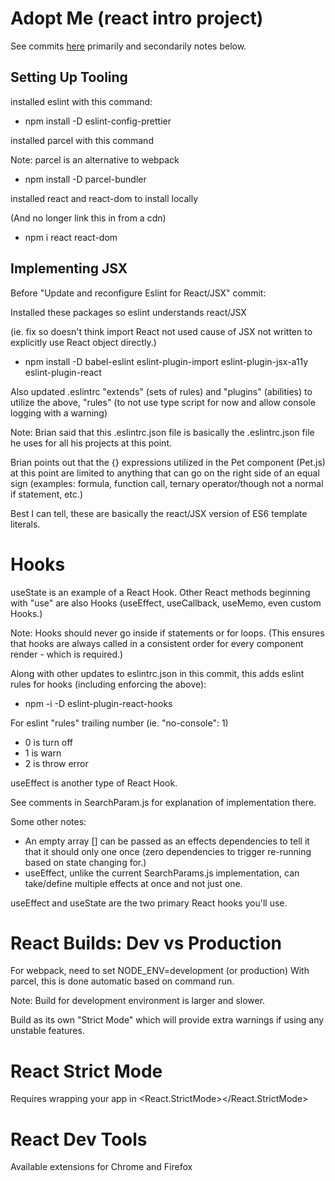 # Adopt Me (react intro project)

See commits [here](https://github.com/djwilkins/Complete-Intro-to-React-v5/commits/) primarily and secondarily notes below.

## Setting Up Tooling

installed eslint with this command:

- npm install -D eslint-config-prettier

installed parcel with this command

Note: parcel is an alternative to webpack

- npm install -D parcel-bundler

installed react and react-dom to install locally

(And no longer link this in from a cdn)

- npm i react react-dom

## Implementing JSX

Before "Update and reconfigure Eslint for React/JSX" commit:

Installed these packages so eslint understands react/JSX

(ie. fix so doesn't think import React not used cause of JSX not written to explicitly use React object directly.)

- npm install -D babel-eslint eslint-plugin-import eslint-plugin-jsx-a11y eslint-plugin-react

Also updated .eslintrc "extends" (sets of rules) and "plugins" (abilities) to utilize the above, "rules" (to not use type script for now and allow console logging with a warning)

Note: Brian said that this .eslintrc.json file is basically the .eslintrc.json file he uses for all his projects at this point.

Brian points out that the {} expressions utilized in the Pet component (Pet.js) at this point are limited to anything that can go on the right side of an equal sign (examples: formula, function call, ternary operator/though not a normal if statement, etc.)

Best I can tell, these are basically the react/JSX version of ES6 template literals.

# Hooks

useState is an example of a React Hook. Other React methods beginning with "use" are also Hooks (useEffect, useCallback, useMemo, even custom Hooks.)

Note: Hooks should never go inside if statements or for loops.
(This ensures that hooks are always called in a consistent order for every component render - which is required.)

Along with other updates to eslintrc.json in this commit, this adds eslint rules for hooks (including enforcing the above):

- npm -i -D eslint-plugin-react-hooks

For eslint "rules" trailing number (ie. "no-console": 1)

- 0 is turn off
- 1 is warn
- 2 is throw error

useEffect is another type of React Hook.

See comments in SearchParam.js for explanation of implementation there.

Some other notes:

- An empty array [] can be passed as an effects dependencies to tell it that it should only one once (zero dependencies to trigger re-running based on state changing for.)
- useEffect, unlike the current SearchParams.js implementation, can take/define multiple effects at once and not just one.

useEffect and useState are the two primary React hooks you'll use.

# React Builds: Dev vs Production

For webpack, need to set NODE_ENV=development (or production)
With parcel, this is done automatic based on command run.

Note: Build for development environment is larger and slower.

Build as its own "Strict Mode" which will provide extra warnings if using any unstable features.

# React Strict Mode

Requires wrapping your app in <React.StrictMode></React.StrictMode>

# React Dev Tools

Available extensions for Chrome and Firefox
